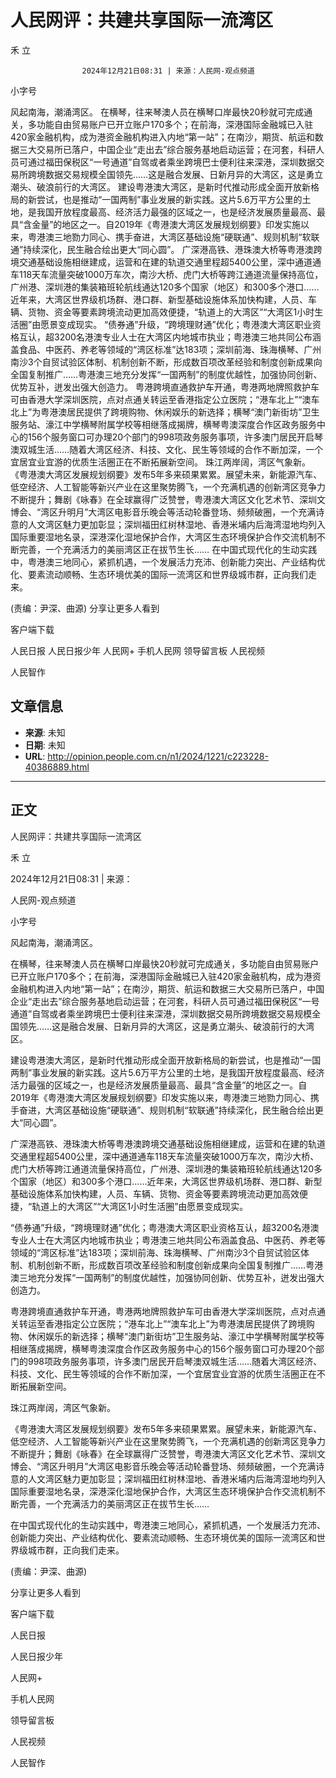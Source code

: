 # 人民网评：共建共享国际一流湾区

禾 立


					2024年12月21日08:31 | 来源：人民网-观点频道


小字号





风起南海，潮涌湾区。
在横琴，往来琴澳人员在横琴口岸最快20秒就可完成通关，多功能自由贸易账户已开立账户170多个；在前海，深港国际金融城已入驻420家金融机构，成为港资金融机构进入内地“第一站”；在南沙，期货、航运和数据三大交易所已落户，中国企业“走出去”综合服务基地启动运营；在河套，科研人员可通过福田保税区“一号通道”自驾或者乘坐跨境巴士便利往来深港，深圳数据交易所跨境数据交易规模全国领先……这是融合发展、日新月异的大湾区，这是勇立潮头、破浪前行的大湾区。
建设粤港澳大湾区，是新时代推动形成全面开放新格局的新尝试，也是推动“一国两制”事业发展的新实践。这片5.6万平方公里的土地，是我国开放程度最高、经济活力最强的区域之一，也是经济发展质量最高、最具“含金量”的地区之一。自2019年《粤港澳大湾区发展规划纲要》印发实施以来，粤港澳三地勠力同心、携手奋进，大湾区基础设施“硬联通”、规则机制“软联通”持续深化，民生融合绘出更大“同心圆”。
广深港高铁、港珠澳大桥等粤港澳跨境交通基础设施相继建成，运营和在建的轨道交通里程超5400公里，深中通道通车118天车流量突破1000万车次，南沙大桥、虎门大桥等跨江通道流量保持高位，广州港、深圳港的集装箱班轮航线通达120多个国家（地区）和300多个港口……近年来，大湾区世界级机场群、港口群、新型基础设施体系加快构建，人员、车辆、货物、资金等要素跨境流动更加高效便捷，“轨道上的大湾区”“大湾区1小时生活圈”由愿景变成现实。
“债券通”升级，“跨境理财通”优化；粤港澳大湾区职业资格互认，超3200名港澳专业人士在大湾区内地城市执业；粤港澳三地共同公布涵盖食品、中医药、养老等领域的“湾区标准”达183项；深圳前海、珠海横琴、广州南沙3个自贸试验区体制、机制创新不断，形成数百项改革经验和制度创新成果向全国复制推广……粤港澳三地充分发挥“一国两制”的制度优越性，加强协同创新、优势互补，迸发出强大创造力。
粤港跨境直通救护车开通，粤港两地牌照救护车可由香港大学深圳医院，点对点通关转运至香港指定公立医院；“港车北上”“澳车北上”为粤港澳居民提供了跨境购物、休闲娱乐的新选择；横琴“澳门新街坊”卫生服务站、濠江中学横琴附属学校等相继落成揭牌，横琴粤澳深度合作区政务服务中心的156个服务窗口可办理20个部门的998项政务服务事项，许多澳门居民开启琴澳双城生活……随着大湾区经济、科技、文化、民生等领域的合作不断加深，一个宜居宜业宜游的优质生活圈正在不断拓展新空间。
珠江两岸阔，湾区气象新。
《粤港澳大湾区发展规划纲要》发布5年多来硕果累累。展望未来，新能源汽车、低空经济、人工智能等新兴产业在这里聚势腾飞，一个充满机遇的创新湾区竞争力不断提升；舞剧《咏春》在全球赢得广泛赞誉，粤港澳大湾区文化艺术节、深圳文博会、“湾区升明月”大湾区电影音乐晚会等活动轮番登场、频频破圈，一个充满诗意的人文湾区魅力更加彰显；深圳福田红树林湿地、香港米埔内后海湾湿地均列入国际重要湿地名录，深港深化湿地保护合作，大湾区生态环境保护合作交流机制不断完善，一个充满活力的美丽湾区正在拔节生长……
在中国式现代化的生动实践中，粤港澳三地同心，紧抓机遇，一个发展活力充沛、创新能力突出、产业结构优化、要素流动顺畅、生态环境优美的国际一流湾区和世界级城市群，正向我们走来。

(责编：尹深、曲源)
分享让更多人看到  


客户端下载

人民日报
人民日报少年
人民网+
手机人民网
领导留言板
人民视频

人民智作

## 文章信息

- **来源**: 未知
- **日期**: 未知
- **URL**: http://opinion.people.com.cn/n1/2024/1221/c223228-40386889.html

---

## 正文

人民网评：共建共享国际一流湾区

禾 立

2024年12月21日08:31 | 来源：

人民网-观点频道

小字号

风起南海，潮涌湾区。

在横琴，往来琴澳人员在横琴口岸最快20秒就可完成通关，多功能自由贸易账户已开立账户170多个；在前海，深港国际金融城已入驻420家金融机构，成为港资金融机构进入内地“第一站”；在南沙，期货、航运和数据三大交易所已落户，中国企业“走出去”综合服务基地启动运营；在河套，科研人员可通过福田保税区“一号通道”自驾或者乘坐跨境巴士便利往来深港，深圳数据交易所跨境数据交易规模全国领先……这是融合发展、日新月异的大湾区，这是勇立潮头、破浪前行的大湾区。

建设粤港澳大湾区，是新时代推动形成全面开放新格局的新尝试，也是推动“一国两制”事业发展的新实践。这片5.6万平方公里的土地，是我国开放程度最高、经济活力最强的区域之一，也是经济发展质量最高、最具“含金量”的地区之一。自2019年《粤港澳大湾区发展规划纲要》印发实施以来，粤港澳三地勠力同心、携手奋进，大湾区基础设施“硬联通”、规则机制“软联通”持续深化，民生融合绘出更大“同心圆”。

广深港高铁、港珠澳大桥等粤港澳跨境交通基础设施相继建成，运营和在建的轨道交通里程超5400公里，深中通道通车118天车流量突破1000万车次，南沙大桥、虎门大桥等跨江通道流量保持高位，广州港、深圳港的集装箱班轮航线通达120多个国家（地区）和300多个港口……近年来，大湾区世界级机场群、港口群、新型基础设施体系加快构建，人员、车辆、货物、资金等要素跨境流动更加高效便捷，“轨道上的大湾区”“大湾区1小时生活圈”由愿景变成现实。

“债券通”升级，“跨境理财通”优化；粤港澳大湾区职业资格互认，超3200名港澳专业人士在大湾区内地城市执业；粤港澳三地共同公布涵盖食品、中医药、养老等领域的“湾区标准”达183项；深圳前海、珠海横琴、广州南沙3个自贸试验区体制、机制创新不断，形成数百项改革经验和制度创新成果向全国复制推广……粤港澳三地充分发挥“一国两制”的制度优越性，加强协同创新、优势互补，迸发出强大创造力。

粤港跨境直通救护车开通，粤港两地牌照救护车可由香港大学深圳医院，点对点通关转运至香港指定公立医院；“港车北上”“澳车北上”为粤港澳居民提供了跨境购物、休闲娱乐的新选择；横琴“澳门新街坊”卫生服务站、濠江中学横琴附属学校等相继落成揭牌，横琴粤澳深度合作区政务服务中心的156个服务窗口可办理20个部门的998项政务服务事项，许多澳门居民开启琴澳双城生活……随着大湾区经济、科技、文化、民生等领域的合作不断加深，一个宜居宜业宜游的优质生活圈正在不断拓展新空间。

珠江两岸阔，湾区气象新。

《粤港澳大湾区发展规划纲要》发布5年多来硕果累累。展望未来，新能源汽车、低空经济、人工智能等新兴产业在这里聚势腾飞，一个充满机遇的创新湾区竞争力不断提升；舞剧《咏春》在全球赢得广泛赞誉，粤港澳大湾区文化艺术节、深圳文博会、“湾区升明月”大湾区电影音乐晚会等活动轮番登场、频频破圈，一个充满诗意的人文湾区魅力更加彰显；深圳福田红树林湿地、香港米埔内后海湾湿地均列入国际重要湿地名录，深港深化湿地保护合作，大湾区生态环境保护合作交流机制不断完善，一个充满活力的美丽湾区正在拔节生长……

在中国式现代化的生动实践中，粤港澳三地同心，紧抓机遇，一个发展活力充沛、创新能力突出、产业结构优化、要素流动顺畅、生态环境优美的国际一流湾区和世界级城市群，正向我们走来。

(责编：尹深、曲源)

分享让更多人看到

客户端下载

人民日报

人民日报少年

人民网+

手机人民网

领导留言板

人民视频

人民智作

